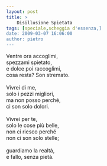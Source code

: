 ```yaml
---
layout: post
title: >
    Disillusione Spietata
tags: [speciale,scheggia d'essenza,]
date: 2009-03-07 16:06:00
author: pietro
---
```

Ventre ora accoglimi,<br/>spezzami spietato,<br/>e dolce poi raccoglimi,<br/>cosa resta? Son stremato.<br/><br/>Vivrei di me,<br/>solo i pezzi migliori,<br/>ma non posso perché,<br/>ci son solo dolori.<br/><br/>Vivrei per te,<br/>solo le cose più belle,<br/>non ci riesco perché<br/>non ci son solo stelle;<br/><br/>guardiamo la realtà,<br/>e fallo, senza pietà.
